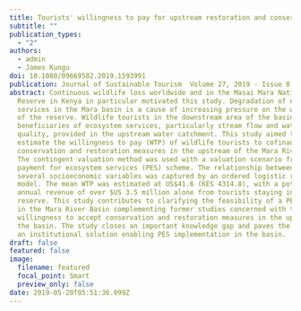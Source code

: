 ```yaml
---
title: Tourists' willingness to pay for upstream restoration and conservation measures
subtitle: ""
publication_types:
  - "2"
authors:
  - admin
  - James Kungu
doi: 10.1080/09669582.2019.1593991
publication: Journal of Sustainable Tourism  Volume 27, 2019 - Issue 8
abstract: Continuous wildlife loss worldwide and in the Masai Mara National
  Reserve in Kenya in particular motivated this study. Degradation of ecosystem
  services in the Mara basin is a cause of increasing pressure on the wildlife
  of the reserve. Wildlife tourists in the downstream area of the basin are
  beneficiaries of ecosystem services, particularly stream flow and water
  quality, provided in the upstream water catchment. This study aimed to
  estimate the willingness to pay (WTP) of wildlife tourists to cofinance
  conservation and restoration measures in the upstream of the Mara River Basin.
  The contingent valuation method was used with a valuation scenario framed in a
  payment for ecosystem services (PES) scheme. The relationship between WTP and
  several socioeconomic variables was captured by an ordered logistic regression
  model. The mean WTP was estimated at US$41.6 (KES 4314.8), with a potential
  annual revenue of over $US 3.5 million alone from tourists staying inside the
  reserve. This study contributes to clarifying the feasibility of a PES scheme
  in the Mara River Basin complementing former studies concerned with the
  willingness to accept conservation and restoration measures in the upstream of
  the basin. The study closes an important knowledge gap and paves the way for
  an institutional solution enabling PES implementation in the basin. 
draft: false
featured: false
image:
  filename: featured
  focal_point: Smart
  preview_only: false
date: 2019-05-20T05:51:36.099Z
---
```

